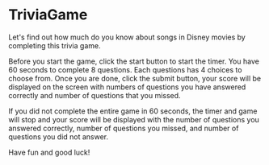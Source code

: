 # TriviaGame

Let's find out how much do you know about songs in Disney movies by completing this trivia game.

Before you start the game, click the start button to start the timer. You have 60 seconds to complete 8 questions. Each questions has 4 choices to choose from. Once you are done, click the submit button, your score will be displayed on the screen with numbers of questions you have answered correctly and number of questions that you missed.

If you did not complete the entire game in 60 seconds, the timer and game will stop and your score will be displayed with the number of questions you answered correctly, number of questions you missed, and number of questions you did not answer.

Have fun and good luck!

